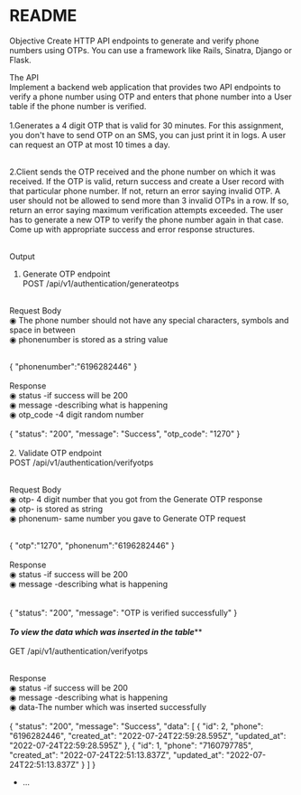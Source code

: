 # README

Objective
Create HTTP API endpoints to generate and verify phone numbers using OTPs. You can use
a framework like Rails, Sinatra, Django or Flask.

The API<br />
Implement a backend web application that provides two API endpoints to verify a phone
number using OTP and enters that phone number into a User table if the phone number is
verified.<br /><br />
1.Generates a 4 digit OTP that is valid for 30
minutes. For this assignment, you don't have to send OTP on an SMS, you can just
print it in logs. A user can request an OTP at most 10 times a day.<br /><br />

2.Client sends the OTP received and the phone
number on which it was received. If the OTP is valid, return success and create a
User record with that particular phone number. If not, return an error saying invalid
OTP. A user should not be allowed to send more than 3 invalid OTPs in a row. If so,
return an error saying maximum verification attempts exceeded. The user has to
generate a new OTP to verify the phone number again in that case. Come up with
appropriate success and error response structures.<br /><br />


Output<br />
1. Generate OTP endpoint<br />
POST  /api/v1/authentication/generateotps<br /><br />

Request Body<br />
◉ The phone number should not have any special characters, symbols and space in between<br />
◉ phonenumber is stored as a string value<br /><br />

{
  "phonenumber":"6196282446"
}
<br /><br />
Response<br />
◉ status -if success will be 200 <br />
◉ message -describing what is happening<br />
◉ otp_code -4 digit random number<br /><br />
{
    "status": "200",
    "message": "Success",
    "otp_code": "1270"
}
<br /><br />
2. Validate OTP endpoint<br />
POST /api/v1/authentication/verifyotps<br /><br />

Request Body<br />
◉ otp- 4 digit number that you got from the Generate OTP response<br />
◉ otp- is stored as string<br />
◉ phonenum- same number you gave to Generate OTP request<br /><br />

{
    "otp":"1270",
    "phonenum":"6196282446"
}
<br /><br />
Response<br />
◉ status -if success will be 200 <br />
◉ message -describing what is happening<br />
<br /><br />
{
    "status": "200",
    "message": "OTP is verified successfully"
}
<br /><br />
*********To view the data which was inserted in the table***********
<br /><br />
GET /api/v1/authentication/verifyotps<br /><br />

Response<br />
◉ status -if success will be 200 <br />
◉ message -describing what is happening<br />
◉ data-The number which was inserted successfully<br /><br />
{
    "status": "200",
    "message": "Success",
    "data": [
              {
                "id": 2,
                "phone": "6196282446",
                "created_at": "2022-07-24T22:59:28.595Z",
                "updated_at": "2022-07-24T22:59:28.595Z"
               },
               {
                "id": 1,
                "phone": "7160797785",
                "created_at": "2022-07-24T22:51:13.837Z",
                "updated_at": "2022-07-24T22:51:13.837Z"
               }
            ]
}

* ...
